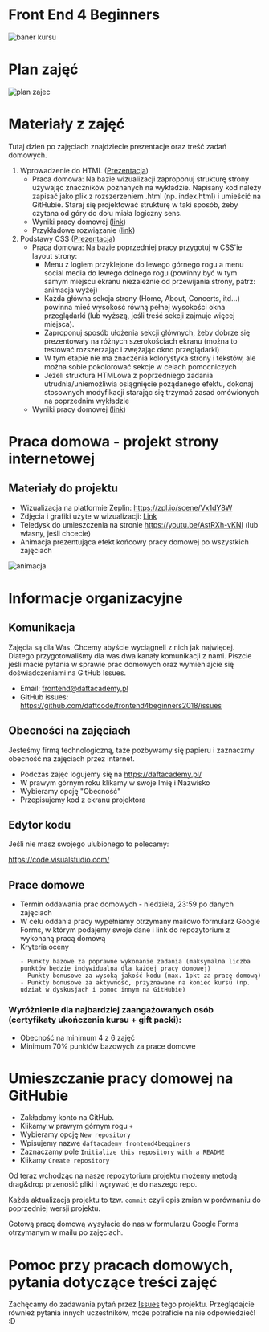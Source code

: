 # Front End 4 Beginners

![baner kursu](assets/baner.png)

# Plan zajęć

![plan zajec](assets/plan_zajec.jpg)

# Materiały z zajęć
Tutaj dzień po zajęciach znajdziecie prezentacje oraz treść zadań domowych.

1. Wprowadzenie do HTML ([Prezentacja](assets/Wyklad01_Wprowadzenie_do_HTML.pdf))
    - Praca domowa: Na bazie wizualizacji zaproponuj strukturę strony używając znaczników poznanych na wykładzie.
Napisany kod należy zapisać jako plik z rozszerzeniem .html (np. index.html) i umieścić na GitHubie.
Staraj się projektować strukturę w taki sposób, żeby czytana od góry do dołu miała logiczny sens.
    - Wyniki pracy domowej ([link](https://docs.google.com/spreadsheets/d/1BMQbbnORhr-1lBsGiyHfg-J6rZVIQ0LQgIpcYjc8AOA/edit?usp=sharing))
    - Przykładowe rozwiązanie ([link](https://github.com/daftcode/frontend4beginners2018/blob/master/przykladowe-rozwiazania/zadanie01/index.html))
2. Podstawy CSS ([Prezentacja](https://github.com/daftcode/frontend4beginners2018/blob/master/assets/Wyklad02_Podstawy_CSS.pdf))
    - Praca domowa: Na bazie poprzedniej pracy przygotuj w CSS'ie layout strony:
      - Menu z logiem przyklejone do lewego górnego rogu a menu social media do lewego dolnego rogu (powinny być w tym samym miejscu ekranu niezależnie od przewijania strony, patrz: animacja wyżej)
      - Każda główna sekcja strony (Home, About, Concerts, itd...) powinna mieć wysokość równą pełnej wysokości okna przeglądarki (lub wyższą, jeśli treść sekcji zajmuje więcej miejsca).
      - Zaproponuj sposób ułożenia sekcji głównych, żeby dobrze się prezentowały na różnych szerokościach ekranu (można to testować rozszerzając i zwężając okno przeglądarki)
      - W tym etapie nie ma znaczenia kolorystyka strony i tekstów, ale można sobie pokolorować sekcje w celach pomocniczych
      - Jeżeli struktura HTMLowa z poprzedniego zadania utrudnia/uniemożliwia osiągnięcie pożądanego efektu, dokonaj stosownych modyfikacji starając się trzymać zasad omówionych na poprzednim wykładzie
    - Wyniki pracy domowej ([link](https://docs.google.com/spreadsheets/d/1BMQbbnORhr-1lBsGiyHfg-J6rZVIQ0LQgIpcYjc8AOA/edit#gid=1779684322))

# Praca domowa - projekt strony internetowej

## Materiały do projektu
- Wizualizacja na platformie Zeplin: https://zpl.io/scene/Vx1dY8W
- Zdjęcia i grafiki użyte w wizualizacji: [Link](assets/6BM_zdjecia.zip)
- Teledysk do umieszczenia na stronie https://youtu.be/AstRXh-vKNI (lub własny, jeśli chcecie)
- Animacja prezentująca efekt końcowy pracy domowej po wszystkich zajęciach

![animacja](assets/video.gif)

# Informacje organizacyjne

## Komunikacja
Zajęcia są dla Was. Chcemy abyście wyciągneli z nich jak najwięcej. Dlatego przygotowaliśmy dla was dwa kanały komunikacji z nami. Piszcie jeśli macie pytania w sprawie prac domowych oraz wymieniajcie się doświadczeniami na GitHub Issues.
- Email: frontend@daftacademy.pl
- GitHub issues: https://github.com/daftcode/frontend4beginners2018/issues

## Obecności na zajęciach
Jesteśmy firmą technologiczną, taże pozbywamy się papieru i zaznaczmy obecność na zajęciach przez internet.
- Podczas zajęć logujemy się na https://daftacademy.pl/
- W prawym górnym roku klikamy w swoje Imię i Nazwisko
- Wybieramy opcję "Obecność"
- Przepisujemy kod z ekranu projektora

## Edytor kodu

Jeśli nie masz swojego ulubionego to polecamy:

https://code.visualstudio.com/

## Prace domowe
- Termin oddawania prac domowych - niedziela, 23:59 po danych zajęciach
- W celu oddania pracy wypełniamy otrzymany mailowo formularz Google Forms, w którym podajemy swoje dane i link do repozytorium z wykonaną pracą domową
- Kryteria oceny
    ~~~~
    - Punkty bazowe za poprawne wykonanie zadania (maksymalna liczba punktów będzie indywidualna dla każdej pracy domowej)
    - Punkty bonusowe za wysoką jakość kodu (max. 1pkt za pracę domową)
    - Punkty bonusowe za aktywność, przyznawane na koniec kursu (np. udział w dyskusjach i pomoc innym na GitHubie)
    ~~~~

### Wyróżnienie dla najbardziej zaangażowanych osób (certyfikaty ukończenia kursu + gift packi):
- Obecność na minimum 4 z 6 zajęć
- Minimum 70% punktów bazowych za prace domowe


# Umieszczanie pracy domowej na GitHubie

- Zakładamy konto na GitHub.
- Klikamy w prawym górnym rogu `+`
- Wybieramy opcję `New repository`
- Wpisujemy nazwę `daftacademy_frontend4begginers`
- Zaznaczamy pole `Initialize this repository with a README`
- Klikamy `Create repository`

Od teraz wchodząc na nasze repozytorium projektu możemy metodą drag&drop przenosić pliki i wgrywać je do naszego repo.

Każda aktualizacja projektu to tzw. `commit` czyli opis zmian w porównaniu do poprzedniej wersji projektu.

Gotową pracę domową wysyłacie do nas w formularzu Google Forms otrzymanym w mailu po zajęciach.

# Pomoc przy pracach domowych, pytania dotyczące treści zajęć
Zachęcamy do zadawania pytań przez [Issues](https://github.com/daftcode/frontend4beginners2018/issues) tego projektu. Przeglądajcie również pytania innych uczestników, może potraficie na nie odpowiedzieć! :D
      
